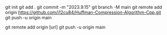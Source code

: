 git init
git add .
git commit -m "2023.9.15"
git branch -M main
git remote add origin https://github.com/i12cu84/Huffman-Compression-Algorithm-Cpp.git
git push -u origin main



git remote add origin [url]
git push -u origin main
